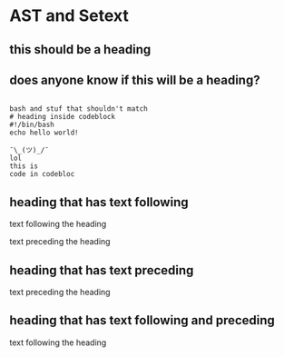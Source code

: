 # AST and Setext

this should be a heading
----


does anyone know if
this will be a heading?
--

```

bash and stuf that shouldn't match
# heading inside codeblock
#!/bin/bash
echo hello world!

````

```
¯\_(ツ)_/¯
lol
this is 
code in codebloc
```

## heading that has text following
text following the heading

text preceding the heading
## heading that has text preceding


text preceding the heading
## heading that has text following and preceding
text following the heading
